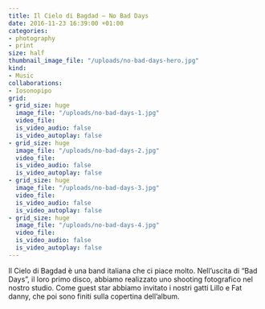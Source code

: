 ```yaml
---
title: Il Cielo di Bagdad – No Bad Days
date: 2016-11-23 16:39:00 +01:00
categories:
- photography
- print
size: half
thumbnail_image_file: "/uploads/no-bad-days-hero.jpg"
kind:
- Music
collaborations:
- Iosonopipo
grid:
- grid_size: huge
  image_file: "/uploads/no-bad-days-1.jpg"
  video_file: 
  is_video_audio: false
  is_video_autoplay: false
- grid_size: huge
  image_file: "/uploads/no-bad-days-2.jpg"
  video_file: 
  is_video_audio: false
  is_video_autoplay: false
- grid_size: huge
  image_file: "/uploads/no-bad-days-3.jpg"
  video_file: 
  is_video_audio: false
  is_video_autoplay: false
- grid_size: huge
  image_file: "/uploads/no-bad-days-4.jpg"
  video_file: 
  is_video_audio: false
  is_video_autoplay: false
---
```


Il Cielo di Bagdad è una band italiana che ci piace molto.
Nell’uscita di “Bad Days”, il loro primo disco, abbiamo realizzato uno shooting fotografico nel nostro studio. Come guest star abbiamo invitato i nostri gatti Lillo e Fat danny, che poi sono finiti sulla copertina dell’album.